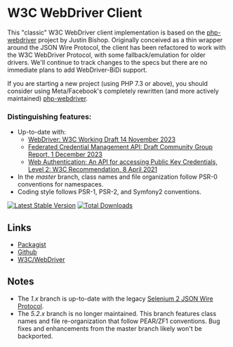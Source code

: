 # W3C WebDriver Client

This "classic" W3C WebDriver client implementation is based on the
[php-webdriver](https://github.com/instaclick/php-webdriver/tree/upstream)
project by Justin Bishop. Originally conceived as a thin wrapper around the
JSON Wire Protocol, the client has been refactored to work with the W3C
WebDriver Protocol, with some fallback/emulation for older drivers. We'll
continue to track changes to the specs but there are no immediate plans to add
WebDriver-BiDi support.

If you are starting a new project (using PHP 7.3 or above), you should
consider using Meta/Facebook's completely rewritten (and more actively
maintained)
[php-webdriver](https://github.com/php-webdriver/php-webdriver).

### Distinguishing features:

* Up-to-date with:
  * [WebDriver: W3C Working Draft 14 November 2023](https://www.w3.org/TR/webdriver2)
  * [Federated Credential Management API: Draft Community Group Report, 1 December 2023](https://fedidcg.github.io/FedCM/)
  * [Web Authentication: An API for accessing Public Key Credentials, Level 2: W3C Recommendation, 8 April 2021](https://www.w3.org/TR/webauthn-2/)
* In the *master* branch, class names and file organization follow PSR-0
  conventions for namespaces.
* Coding style follows PSR-1, PSR-2, and Symfony2 conventions.

[![Latest Stable Version](https://poser.pugx.org/instaclick/php-webdriver/v/stable.png)](https://packagist.org/packages/instaclick/php-webdriver)
[![Total Downloads](https://poser.pugx.org/instaclick/php-webdriver/downloads.png)](https://packagist.org/packages/instaclick/php-webdriver)

## Links

* [Packagist](http://packagist.org/packages/instaclick/php-webdriver)
* [Github](https://github.com/instaclick/php-webdriver)
* [W3C/WebDriver](https://github.com/w3c/webdriver)

## Notes

* The *1.x* branch is up-to-date with the legacy
  [Selenium 2 JSON Wire Protocol](https://www.selenium.dev/documentation/legacy/json_wire_protocol/).
* The *5.2.x* branch is no longer maintained. This branch features class
  names and file re-organization that follow PEAR/ZF1 conventions. Bug fixes
  and enhancements from the master branch likely won't be backported.
